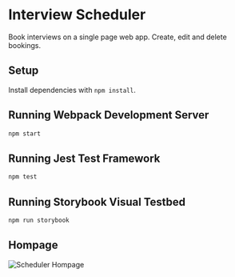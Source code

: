 # Interview Scheduler

Book interviews on a single page web app. Create, edit and delete bookings.

## Setup

Install dependencies with `npm install`.

## Running Webpack Development Server

```sh
npm start
```

## Running Jest Test Framework

```sh
npm test
```

## Running Storybook Visual Testbed

```sh
npm run storybook
```

## Hompage

![Scheduler Hompage](link-to-image)
